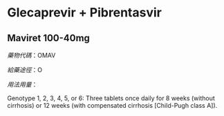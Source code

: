 # Glecaprevir + Pibrentasvir

## Maviret 100-40mg

_藥物代碼_：OMAV

_給藥途徑_：O

_用法用量_：

Genotype 1, 2, 3, 4, 5, or 6: Three tablets once daily for 8 weeks \(without cirrhosis\) or 12 weeks \(with compensated cirrhosis \[Child-Pugh class A\]\).

